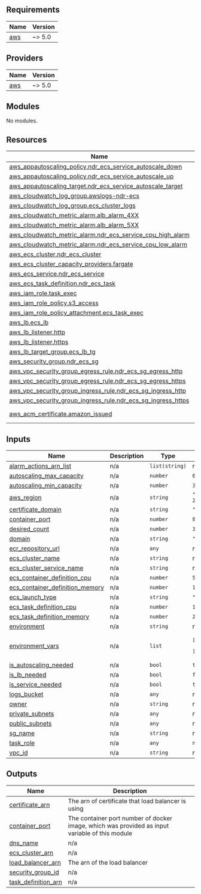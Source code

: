 <!-- BEGIN_TF_DOCS -->

## Requirements

| Name                                                   | Version |
| ------------------------------------------------------ | ------- |
| <a name="requirement_aws"></a> [aws](#requirement_aws) | ~> 5.0  |

## Providers

| Name                                             | Version |
| ------------------------------------------------ | ------- |
| <a name="provider_aws"></a> [aws](#provider_aws) | ~> 5.0  |

## Modules

No modules.

## Resources

| Name                                                                                                                                                                        | Type        |
| --------------------------------------------------------------------------------------------------------------------------------------------------------------------------- | ----------- |
| [aws_appautoscaling_policy.ndr_ecs_service_autoscale_down](https://registry.terraform.io/providers/hashicorp/aws/latest/docs/resources/appautoscaling_policy)               | resource    |
| [aws_appautoscaling_policy.ndr_ecs_service_autoscale_up](https://registry.terraform.io/providers/hashicorp/aws/latest/docs/resources/appautoscaling_policy)                 | resource    |
| [aws_appautoscaling_target.ndr_ecs_service_autoscale_target](https://registry.terraform.io/providers/hashicorp/aws/latest/docs/resources/appautoscaling_target)             | resource    |
| [aws_cloudwatch_log_group.awslogs-ndr-ecs](https://registry.terraform.io/providers/hashicorp/aws/latest/docs/resources/cloudwatch_log_group)                                | resource    |
| [aws_cloudwatch_log_group.ecs_cluster_logs](https://registry.terraform.io/providers/hashicorp/aws/latest/docs/resources/cloudwatch_log_group)                               | resource    |
| [aws_cloudwatch_metric_alarm.alb_alarm_4XX](https://registry.terraform.io/providers/hashicorp/aws/latest/docs/resources/cloudwatch_metric_alarm)                            | resource    |
| [aws_cloudwatch_metric_alarm.alb_alarm_5XX](https://registry.terraform.io/providers/hashicorp/aws/latest/docs/resources/cloudwatch_metric_alarm)                            | resource    |
| [aws_cloudwatch_metric_alarm.ndr_ecs_service_cpu_high_alarm](https://registry.terraform.io/providers/hashicorp/aws/latest/docs/resources/cloudwatch_metric_alarm)           | resource    |
| [aws_cloudwatch_metric_alarm.ndr_ecs_service_cpu_low_alarm](https://registry.terraform.io/providers/hashicorp/aws/latest/docs/resources/cloudwatch_metric_alarm)            | resource    |
| [aws_ecs_cluster.ndr_ecs_cluster](https://registry.terraform.io/providers/hashicorp/aws/latest/docs/resources/ecs_cluster)                                                  | resource    |
| [aws_ecs_cluster_capacity_providers.fargate](https://registry.terraform.io/providers/hashicorp/aws/latest/docs/resources/ecs_cluster_capacity_providers)                    | resource    |
| [aws_ecs_service.ndr_ecs_service](https://registry.terraform.io/providers/hashicorp/aws/latest/docs/resources/ecs_service)                                                  | resource    |
| [aws_ecs_task_definition.ndr_ecs_task](https://registry.terraform.io/providers/hashicorp/aws/latest/docs/resources/ecs_task_definition)                                     | resource    |
| [aws_iam_role.task_exec](https://registry.terraform.io/providers/hashicorp/aws/latest/docs/resources/iam_role)                                                              | resource    |
| [aws_iam_role_policy.s3_access](https://registry.terraform.io/providers/hashicorp/aws/latest/docs/resources/iam_role_policy)                                                | resource    |
| [aws_iam_role_policy_attachment.ecs_task_exec](https://registry.terraform.io/providers/hashicorp/aws/latest/docs/resources/iam_role_policy_attachment)                      | resource    |
| [aws_lb.ecs_lb](https://registry.terraform.io/providers/hashicorp/aws/latest/docs/resources/lb)                                                                             | resource    |
| [aws_lb_listener.http](https://registry.terraform.io/providers/hashicorp/aws/latest/docs/resources/lb_listener)                                                             | resource    |
| [aws_lb_listener.https](https://registry.terraform.io/providers/hashicorp/aws/latest/docs/resources/lb_listener)                                                            | resource    |
| [aws_lb_target_group.ecs_lb_tg](https://registry.terraform.io/providers/hashicorp/aws/latest/docs/resources/lb_target_group)                                                | resource    |
| [aws_security_group.ndr_ecs_sg](https://registry.terraform.io/providers/hashicorp/aws/latest/docs/resources/security_group)                                                 | resource    |
| [aws_vpc_security_group_egress_rule.ndr_ecs_sg_egress_http](https://registry.terraform.io/providers/hashicorp/aws/latest/docs/resources/vpc_security_group_egress_rule)     | resource    |
| [aws_vpc_security_group_egress_rule.ndr_ecs_sg_egress_https](https://registry.terraform.io/providers/hashicorp/aws/latest/docs/resources/vpc_security_group_egress_rule)    | resource    |
| [aws_vpc_security_group_ingress_rule.ndr_ecs_sg_ingress_http](https://registry.terraform.io/providers/hashicorp/aws/latest/docs/resources/vpc_security_group_ingress_rule)  | resource    |
| [aws_vpc_security_group_ingress_rule.ndr_ecs_sg_ingress_https](https://registry.terraform.io/providers/hashicorp/aws/latest/docs/resources/vpc_security_group_ingress_rule) | resource    |
| [aws_acm_certificate.amazon_issued](https://registry.terraform.io/providers/hashicorp/aws/latest/docs/data-sources/acm_certificate)                                         | data source |

## Inputs

| Name                                                                                                                           | Description | Type           | Default                      | Required |
| ------------------------------------------------------------------------------------------------------------------------------ | ----------- | -------------- | ---------------------------- | :------: |
| <a name="input_alarm_actions_arn_list"></a> [alarm_actions_arn_list](#input_alarm_actions_arn_list)                            | n/a         | `list(string)` | n/a                          |   yes    |
| <a name="input_autoscaling_max_capacity"></a> [autoscaling_max_capacity](#input_autoscaling_max_capacity)                      | n/a         | `number`       | `6`                          |    no    |
| <a name="input_autoscaling_min_capacity"></a> [autoscaling_min_capacity](#input_autoscaling_min_capacity)                      | n/a         | `number`       | `3`                          |    no    |
| <a name="input_aws_region"></a> [aws_region](#input_aws_region)                                                                | n/a         | `string`       | `"eu-west-2"`                |    no    |
| <a name="input_certificate_domain"></a> [certificate_domain](#input_certificate_domain)                                        | n/a         | `string`       | `""`                         |    no    |
| <a name="input_container_port"></a> [container_port](#input_container_port)                                                    | n/a         | `number`       | `8080`                       |    no    |
| <a name="input_desired_count"></a> [desired_count](#input_desired_count)                                                       | n/a         | `number`       | `3`                          |    no    |
| <a name="input_domain"></a> [domain](#input_domain)                                                                            | n/a         | `string`       | `""`                         |    no    |
| <a name="input_ecr_repository_url"></a> [ecr_repository_url](#input_ecr_repository_url)                                        | n/a         | `any`          | n/a                          |   yes    |
| <a name="input_ecs_cluster_name"></a> [ecs_cluster_name](#input_ecs_cluster_name)                                              | n/a         | `string`       | n/a                          |   yes    |
| <a name="input_ecs_cluster_service_name"></a> [ecs_cluster_service_name](#input_ecs_cluster_service_name)                      | n/a         | `string`       | n/a                          |   yes    |
| <a name="input_ecs_container_definition_cpu"></a> [ecs_container_definition_cpu](#input_ecs_container_definition_cpu)          | n/a         | `number`       | `512`                        |    no    |
| <a name="input_ecs_container_definition_memory"></a> [ecs_container_definition_memory](#input_ecs_container_definition_memory) | n/a         | `number`       | `1024`                       |    no    |
| <a name="input_ecs_launch_type"></a> [ecs_launch_type](#input_ecs_launch_type)                                                 | n/a         | `string`       | `"FARGATE"`                  |    no    |
| <a name="input_ecs_task_definition_cpu"></a> [ecs_task_definition_cpu](#input_ecs_task_definition_cpu)                         | n/a         | `number`       | `1024`                       |    no    |
| <a name="input_ecs_task_definition_memory"></a> [ecs_task_definition_memory](#input_ecs_task_definition_memory)                | n/a         | `number`       | `2048`                       |    no    |
| <a name="input_environment"></a> [environment](#input_environment)                                                             | n/a         | `string`       | n/a                          |   yes    |
| <a name="input_environment_vars"></a> [environment_vars](#input_environment_vars)                                              | n/a         | `list`         | <pre>[<br/> null<br/>]</pre> |    no    |
| <a name="input_is_autoscaling_needed"></a> [is_autoscaling_needed](#input_is_autoscaling_needed)                               | n/a         | `bool`         | `true`                       |    no    |
| <a name="input_is_lb_needed"></a> [is_lb_needed](#input_is_lb_needed)                                                          | n/a         | `bool`         | `false`                      |    no    |
| <a name="input_is_service_needed"></a> [is_service_needed](#input_is_service_needed)                                           | n/a         | `bool`         | `true`                       |    no    |
| <a name="input_logs_bucket"></a> [logs_bucket](#input_logs_bucket)                                                             | n/a         | `any`          | n/a                          |   yes    |
| <a name="input_owner"></a> [owner](#input_owner)                                                                               | n/a         | `string`       | n/a                          |   yes    |
| <a name="input_private_subnets"></a> [private_subnets](#input_private_subnets)                                                 | n/a         | `any`          | n/a                          |   yes    |
| <a name="input_public_subnets"></a> [public_subnets](#input_public_subnets)                                                    | n/a         | `any`          | n/a                          |   yes    |
| <a name="input_sg_name"></a> [sg_name](#input_sg_name)                                                                         | n/a         | `string`       | n/a                          |   yes    |
| <a name="input_task_role"></a> [task_role](#input_task_role)                                                                   | n/a         | `any`          | `null`                       |    no    |
| <a name="input_vpc_id"></a> [vpc_id](#input_vpc_id)                                                                            | n/a         | `string`       | n/a                          |   yes    |

## Outputs

| Name                                                                                         | Description                                                                                    |
| -------------------------------------------------------------------------------------------- | ---------------------------------------------------------------------------------------------- |
| <a name="output_certificate_arn"></a> [certificate_arn](#output_certificate_arn)             | The arn of certificate that load balancer is using                                             |
| <a name="output_container_port"></a> [container_port](#output_container_port)                | The container port number of docker image, which was provided as input variable of this module |
| <a name="output_dns_name"></a> [dns_name](#output_dns_name)                                  | n/a                                                                                            |
| <a name="output_ecs_cluster_arn"></a> [ecs_cluster_arn](#output_ecs_cluster_arn)             | n/a                                                                                            |
| <a name="output_load_balancer_arn"></a> [load_balancer_arn](#output_load_balancer_arn)       | The arn of the load balancer                                                                   |
| <a name="output_security_group_id"></a> [security_group_id](#output_security_group_id)       | n/a                                                                                            |
| <a name="output_task_definition_arn"></a> [task_definition_arn](#output_task_definition_arn) | n/a                                                                                            |

<!-- END_TF_DOCS -->
